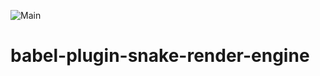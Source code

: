 ![Main](https://github.com/aboeglin/babel-plugin-sre/workflows/Main/badge.svg)

# babel-plugin-snake-render-engine
